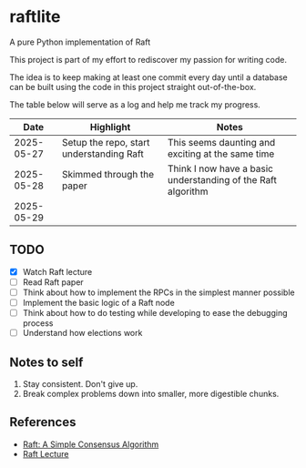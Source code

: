 # raftlite
A pure Python implementation of Raft

This project is part of my effort to rediscover my passion for writing code.

The idea is to keep making at least one commit every day until a database can be built using the code in this project straight out-of-the-box.

The table below will serve as a log and help me track my progress. 

| Date | Highlight | Notes |
| --- | --- | --- |
| 2025-05-27 | Setup the repo, start understanding Raft | This seems daunting and exciting at the same time |
| 2025-05-28 | Skimmed through the paper | Think I now have a basic understanding of the Raft algorithm |
| 2025-05-29 |  |  |


## TODO
- [x] Watch Raft lecture
- [ ] Read Raft paper
- [ ] Think about how to implement the RPCs in the simplest manner possible
- [ ] Implement the basic logic of a Raft node
- [ ] Think about how to do testing while developing to ease the debugging process
- [ ] Understand how elections work

## Notes to self

1. Stay consistent. Don't give up.
2. Break complex problems down into smaller, more digestible chunks.


## References 
- [Raft: A Simple Consensus Algorithm](https://raft.github.io/raft.pdf)
- [Raft Lecture](https://www.youtube.com/watch?v=YbZ3zDzDnrw)
